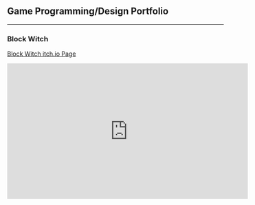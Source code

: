 ## Game Programming/Design Portfolio

---

### Block Witch

[Block Witch itch.io Page](https://stardrop-games.itch.io/block-witch)
<iframe width="560" height="315" src="https://www.youtube.com/embed/EdkZgf71B-A" title="YouTube video player" frameborder="0" allow="accelerometer; autoplay; clipboard-write; encrypted-media; gyroscope; picture-in-picture"</iframe>

---
[Project 2 Title](/pdf/sample_presentation.pdf)
<img src="images/dummy_thumbnail.jpg?raw=true"/>

---
[Project 3 Title](http://example.com/)
<img src="images/dummy_thumbnail.jpg?raw=true"/>

---

<p style="font-size:11px">Page template forked from <a href="https://github.com/evanca/quick-portfolio">evanca</a></p>
<!-- Remove above link if you don't want to attibute -->
